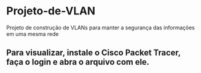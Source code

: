 # Projeto-de-VLAN
Projeto de construção de VLANs para manter a segurança das informações em uma mesma rede
## Para visualizar, instale o Cisco Packet Tracer, faça o login e abra o arquivo com ele.

